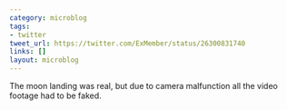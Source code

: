 ```yaml
---
category: microblog
tags:
- twitter
tweet_url: https://twitter.com/ExMember/status/26300831740
links: []
layout: microblog
---
```

The moon landing was real, but due to camera malfunction all the video footage had to be faked.
